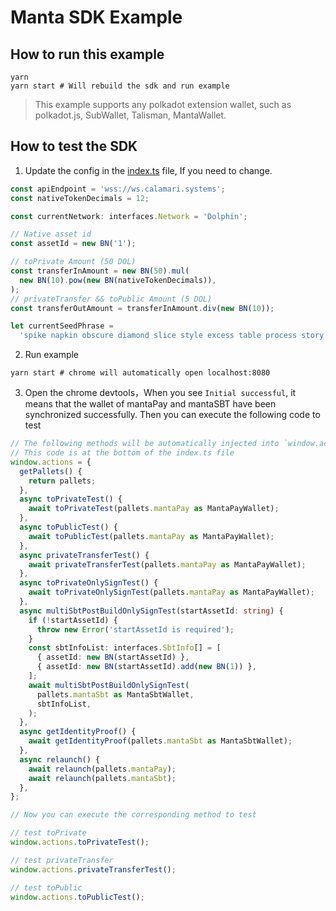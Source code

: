 # Manta SDK Example

## How to run this example


``` shell
yarn
yarn start # Will rebuild the sdk and run example
```
> This example supports any polkadot extension wallet, such as polkadot.js, SubWallet, Talisman, MantaWallet.

## How to test the SDK

1. Update the config in the [index.ts](./index.ts) file, If you need to change.
``` typescript
const apiEndpoint = 'wss://ws.calamari.systems';
const nativeTokenDecimals = 12;

const currentNetwork: interfaces.Network = 'Dolphin';

// Native asset id
const assetId = new BN('1');

// toPrivate Amount (50 DOL)
const transferInAmount = new BN(50).mul(
  new BN(10).pow(new BN(nativeTokenDecimals)),
);
// privateTransfer && toPublic Amount (5 DOL)
const transferOutAmount = transferInAmount.div(new BN(10));

let currentSeedPhrase =
  'spike napkin obscure diamond slice style excess table process story excuse absurd';
```
2. Run example
```shell
yarn start # chrome will automatically open localhost:8080
```
3. Open the chrome devtools，When you see `Initial successful`, it means that the wallet of mantaPay and mantaSBT have been synchronized successfully. Then you can execute the following code to test
``` typescript
// The following methods will be automatically injected into `window.actions`
// This code is at the bottom of the index.ts file
window.actions = {
  getPallets() {
    return pallets;
  },
  async toPrivateTest() {
    await toPrivateTest(pallets.mantaPay as MantaPayWallet);
  },
  async toPublicTest() {
    await toPublicTest(pallets.mantaPay as MantaPayWallet);
  },
  async privateTransferTest() {
    await privateTransferTest(pallets.mantaPay as MantaPayWallet);
  },
  async toPrivateOnlySignTest() {
    await toPrivateOnlySignTest(pallets.mantaPay as MantaPayWallet);
  },
  async multiSbtPostBuildOnlySignTest(startAssetId: string) {
    if (!startAssetId) {
      throw new Error('startAssetId is required');
    }
    const sbtInfoList: interfaces.SbtInfo[] = [
      { assetId: new BN(startAssetId) },
      { assetId: new BN(startAssetId).add(new BN(1)) },
    ];
    await multiSbtPostBuildOnlySignTest(
      pallets.mantaSbt as MantaSbtWallet,
      sbtInfoList,
    );
  },
  async getIdentityProof() {
    await getIdentityProof(pallets.mantaSbt as MantaSbtWallet);
  },
  async relaunch() {
    await relaunch(pallets.mantaPay);
    await relaunch(pallets.mantaSbt);
  },
};

// Now you can execute the corresponding method to test

// test toPrivate
window.actions.toPrivateTest();

// test privateTransfer
window.actions.privateTransferTest();

// test toPublic
window.actions.toPublicTest();
```
